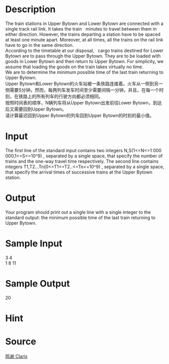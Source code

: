 
# Description

<div class="content"><div>The train stations in Upper Bytown and Lower Bytown are connected with a single track rail link. It takes the train   minutes to travel between them in either direction. However, the trains departing a station have to be spaced at least one minute apart. Moreover, at all times, all the trains on the rail link have to go in the same direction.</div>
<div>According to the timetable at our disposal,   cargo trains destined for Lower Bytown are to pass through the Upper Bytown. They are to be loaded with goods in Lower Bytown and then return to Upper Bytown. For simplicity, we assume that loading the goods on the train takes virtually no time.</div>
<div>We are to determine the minimum possible time of the last train returning to Upper Bytown.</div>
<div></div>
<div>
<div>Upper Bytown和Lower  Bytown的火车站被一条铁路连接着。火车从一侧到另一侧需要S分钟。然而，每两列车发车时间至少需要间隔一分钟。并且，在每一个时刻，在铁路上的所有列车的行驶方向都必须相同。</div>
<div>按照时间表的顺序，N辆列车将从Upper Bytown出发前往Lower Bytown，到达后又需要回到Upper Bytown。</div>
<div>请计算最迟回到Upper Bytown的列车回到Upper Bytown的时刻的最小值。</div>
</div>
<div></div>
<p></p></div>

# Input

<div class="content"><div>The first line of the standard input contains two integers N,S(1&lt;=N&lt;=1 000 000,1&lt;=S&lt;=10^9) , separated by a single space, that specify the number of trains and the one-way travel time respectively. The second line contains   integers T1,T2…Tn(0&lt;=T1&lt;=T2..&lt;=Tn&lt;=10^9) , separated by a single space, that specify the arrival times of successive trains at the Upper Bytown station.</div>
<p></p></div>

# Output

<div class="content"><div>Your program should print out a single line with a single integer to the standard output: the minimum possible time of the last train returning to Upper Bytown.</div>
<p></p></div>

# Sample Input

<div class="content"><span class="sampledata">3 4<br/>
1 8 11</span></div>

# Sample Output

<div class="content"><span class="sampledata">20<br/>
</span></div>

# Hint

<div class="content"><p></p></div>

# Source

<div class="content"><p><a href="problemset.php?search=鸣谢 Claris
">鸣谢 Claris<br/>
</a></p></div>

